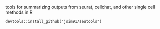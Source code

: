 tools for summarizing outputs from seurat, cellchat, and other single cell methods in R
```
devtools::install_github("jsim91/seutools")
```
